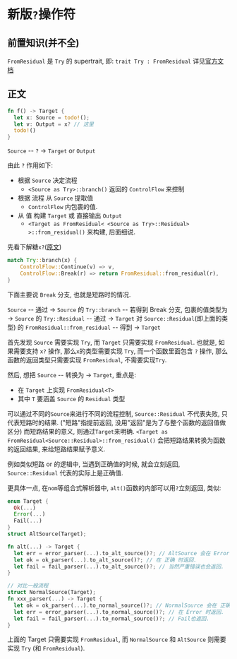 # 新版`?`操作符

## 前置知识(并不全)

`FromResidual` 是 `Try` 的 supertrait, 即:
`trait Try : FromResidual`
详见[官方文档](https://doc.rust-lang.org/std/ops/trait.Try.html)

## 正文

```rust
fn f() -> Target {
  let x: Source = todo!();
  let v: Output = x? // 这里
  todo!()
}
```

`Source` -- `?` -> `Target` or `Output`

由此 `?` 作用如下:

- 根据 `Source` 决定流程
  - `<Source as Try>::branch()` 返回的 `ControlFlow` 来控制
- 根据 流程 从 `Source` 提取值
  - `ControlFlow` 内包裹的值.
- 从 值 构建 `Target` 或 直接输出 `Output`
  - `<Target as FromResidual< <Source as Try>::Residual> >::from_residual()` 来构建, 后面细说.

先看下解糖`x?`([原文](https://rust-lang.github.io/rfcs/3058-try-trait-v2.html#desugaring-))

```rust
match Try::branch(x) {
    ControlFlow::Continue(v) => v,
    ControlFlow::Break(r) => return FromResidual::from_residual(r),
}
```

下面主要说 `Break` 分支, 也就是短路时的情况.

`Source` -- 通过 ->
`Source` 的 `Try::branch` -- 若得到 Break 分支, 包裹的值类型为 ->
`Source` 的 `Try::Residual` -- 通过 ->
`Target` 对 `Source::Residual`(即上面的类型) 的 `FromResidual::from_residual` -- 得到 ->
`Target`

首先发现 `Source` 需要实现 `Try`, 而 `Target` 只需要实现 `FromResidual`.
也就是, 如果需要支持 `x?` 操作, 那么`x`的类型需要实现 `Try`,
而一个函数里面包含 `?` 操作, 那么函数的返回类型只需要实现 `FromResidual`, 不需要实现`Try`.

然后, 想把 `Source` -- 转换为 -> `Target`, 重点是:

- 在 `Target` 上实现 `FromResidual<T>`
- 其中 `T` 要涵盖 `Source` 的 `Residual` 类型

可以通过不同的`Source`来进行不同的流程控制,
`Source::Residual` 不代表失败, 只代表短路时的结果.
("短路"指提前返回, 没用"返回"是为了与整个函数的返回值做区分)
而短路结果的意义, 则通过`Target`来明确.
`<Target as FromResidual<Source::Residual>::from_residual()`
会把短路结果转换为函数的返回结果, 来给短路结果赋予意义.

例如类似短路 or 的逻辑中, 当遇到正确值的时候, 就会立刻返回,
`Source::Residual` 代表的实际上是正确值.

更具体一点, 在`nom`等组合式解析器中, `alt()`函数的内部可以用`?`立刻返回, 类似:

```rust
enum Target {
  Ok(...)
  Error(...)
  Fail(...)
}
struct AltSource(Target);

fn alt(...) -> Target {
  let err = error_parser(...).to_alt_source()?; // AltSource 会在 Error 时继续.
  let ok = ok_parser(...).to_alt_source()?; // 在 正确 时返回.
  let fail = fail_parser(...).to_alt_source()?; // 当然严重错误也会返回.
}

// 对比一般流程
struct NormalSource(Target);
fn xxx_parser(...) -> Target {
  let ok = ok_parser(...).to_normal_source()?; // NormalSource 会在 正确 时继续.
  let err = error_parser(...).to_normal_source()?; // 在 Error 时返回.
  let fail = fail_parser(...).to_normal_source()?; // Fail也返回.
}
```

上面的 Target 只需要实现 `FromResidual`,
而 `NormalSource` 和 `AltSource` 则需要实现 `Try` (和 `FromResidual`).
